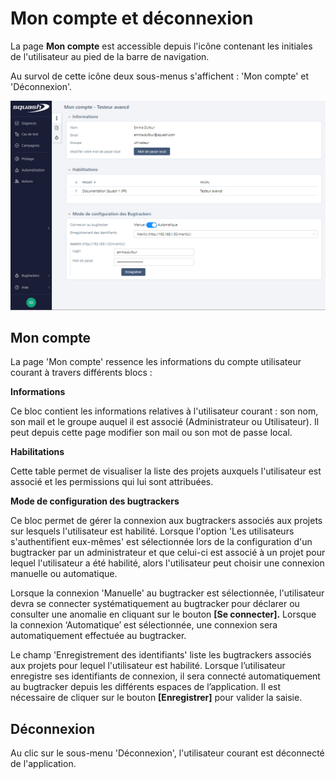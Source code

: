 # Mon compte et déconnexion

La page **Mon compte** est accessible depuis l'icône contenant les initiales de l'utilisateur au pied de la barre de navigation.

Au survol de cette icône deux sous-menus s'affichent  : 'Mon compte' et 'Déconnexion'.

![Mon compte](resources/mon-compte-fr.png)

## Mon compte

La page 'Mon compte' ressence les informations du compte utilisateur courant à travers différents blocs :

**Informations**

Ce bloc contient les informations relatives à l'utilisateur courant : son nom, son mail et le groupe auquel il est associé (Administrateur ou Utilisateur). Il peut depuis cette page modifier son mail ou son mot de passe local. 
 
**Habilitations**

Cette table permet de visualiser la liste des projets auxquels l'utilisateur est associé et les permissions qui lui sont attribuées.

**Mode de configuration des bugtrackers**

Ce bloc permet de gérer la connexion aux bugtrackers associés aux projets sur lesquels l'utilisateur est habilité. 
Lorsque l'option 'Les utilisateurs s'authentifient eux-mêmes' est sélectionnée lors de la configuration d'un bugtracker par un administrateur et que celui-ci est associé à un projet pour lequel l'utilisateur a été habilité, alors l'utilisateur peut choisir une connexion manuelle ou automatique.

Lorsque la connexion 'Manuelle' au bugtracker est sélectionnée, l'utilisateur devra se connecter systématiquement au bugtracker pour déclarer ou consulter une anomalie en cliquant sur le bouton **[Se connecter].**
Lorsque la connexion ‘Automatique’ est sélectionnée, une connexion sera automatiquement effectuée au bugtracker.

Le champ 'Enregistrement des identifiants' liste les bugtrackers associés aux projets pour lequel l'utilisateur est habilité. Lorsque l’utilisateur enregistre ses identifiants de connexion, il sera connecté automatiquement au bugtracker depuis les différents espaces de l’application. Il est nécessaire de cliquer sur le bouton **[Enregistrer]** pour valider la saisie.

## Déconnexion

Au clic sur le sous-menu 'Déconnexion', l'utilisateur courant est déconnecté de l'application.

<!--stackedit_data:
eyJoaXN0b3J5IjpbNjUzNjE5NDYyLDk0NTMzMjAzOV19
-->
